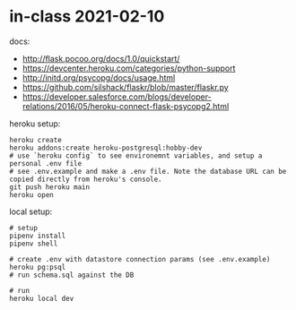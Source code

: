 # in-class 2021-02-10

docs:
* <http://flask.pocoo.org/docs/1.0/quickstart/>
* <https://devcenter.heroku.com/categories/python-support>
* <http://initd.org/psycopg/docs/usage.html>
* <https://github.com/silshack/flaskr/blob/master/flaskr.py>
* <https://developer.salesforce.com/blogs/developer-relations/2016/05/heroku-connect-flask-psycopg2.html>


heroku setup:

```
heroku create
heroku addons:create heroku-postgresql:hobby-dev
# use `heroku config` to see environemnt variables, and setup a personal .env file
# see .env.example and make a .env file. Note the database URL can be copied directly from heroku's console.
git push heroku main
heroku open
```

local setup:

```
# setup
pipenv install
pipenv shell

# create .env with datastore connection params (see .env.example)
heroku pg:psql
# run schema.sql against the DB

# run
heroku local dev
```
